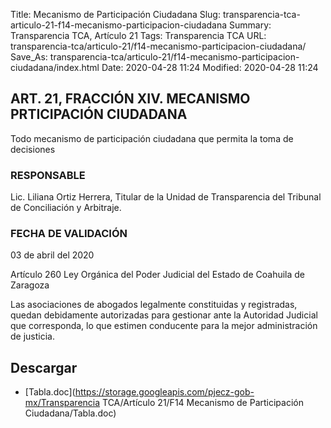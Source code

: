 Title: Mecanismo de Participación Ciudadana
Slug: transparencia-tca-articulo-21-f14-mecanismo-participacion-ciudadana
Summary: Transparencia TCA, Artículo 21
Tags: Transparencia TCA
URL: transparencia-tca/articulo-21/f14-mecanismo-participacion-ciudadana/
Save_As: transparencia-tca/articulo-21/f14-mecanismo-participacion-ciudadana/index.html
Date: 2020-04-28 11:24
Modified: 2020-04-28 11:24


## ART. 21, FRACCIÓN XIV. MECANISMO PRTICIPACIÓN CIUDADANA

Todo mecanismo de participación ciudadana que permita la toma de decisiones


### RESPONSABLE

Lic. Liliana Ortiz Herrera, Titular de la Unidad de Transparencia del Tribunal de Conciliación y Arbitraje.


### FECHA DE VALIDACIÓN

03 de abril del 2020


Artículo 260 Ley Orgánica del Poder Judicial del Estado de Coahuila de Zaragoza

Las asociaciones de abogados legalmente constituidas y registradas, quedan debidamente autorizadas para gestionar ante la Autoridad Judicial que corresponda, lo que estimen conducente para la mejor administración de justicia.



## Descargar


* [Tabla.doc](https://storage.googleapis.com/pjecz-gob-mx/Transparencia TCA/Artículo 21/F14 Mecanismo de Participación Ciudadana/Tabla.doc)


